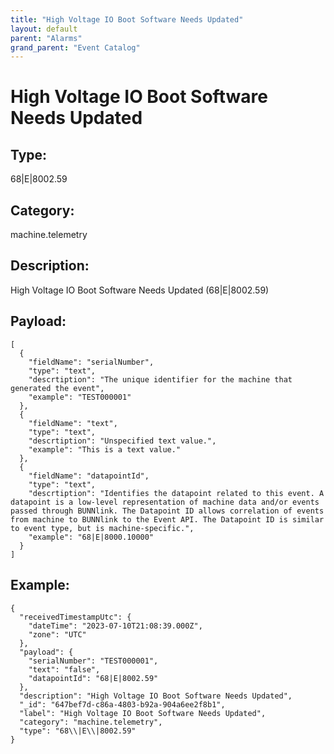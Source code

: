 ```yaml
---
title: "High Voltage IO Boot Software Needs Updated"
layout: default
parent: "Alarms"
grand_parent: "Event Catalog"
---
```


# High Voltage IO Boot Software Needs Updated

## Type:

68\|E\|8002.59

## Category:

machine.telemetry

## Description: 

High Voltage IO Boot Software Needs Updated (68\|E\|8002.59)

## Payload:

```
[
  {
    "fieldName": "serialNumber",
    "type": "text",
    "descrtiption": "The unique identifier for the machine that generated the event",
    "example": "TEST000001"
  },
  {
    "fieldName": "text",
    "type": "text",
    "descrtiption": "Unspecified text value.",
    "example": "This is a text value."
  },
  {
    "fieldName": "datapointId",
    "type": "text",
    "descrtiption": "Identifies the datapoint related to this event. A datapoint is a low-level representation of machine data and/or events passed through BUNNlink. The Datapoint ID allows correlation of events from machine to BUNNlink to the Event API. The Datapoint ID is similar to event type, but is machine-specific.",
    "example": "68|E|8000.10000"
  }
]
```

## Example:

```
{
  "receivedTimestampUtc": {
    "dateTime": "2023-07-10T21:08:39.000Z",
    "zone": "UTC"
  },
  "payload": {
    "serialNumber": "TEST000001",
    "text": "false",
    "datapointId": "68|E|8002.59"
  },
  "description": "High Voltage IO Boot Software Needs Updated",
  "_id": "647bef7d-c86a-4803-b92a-904a6ee2f8b1",
  "label": "High Voltage IO Boot Software Needs Updated",
  "category": "machine.telemetry",
  "type": "68\\|E\\|8002.59"
}
```
